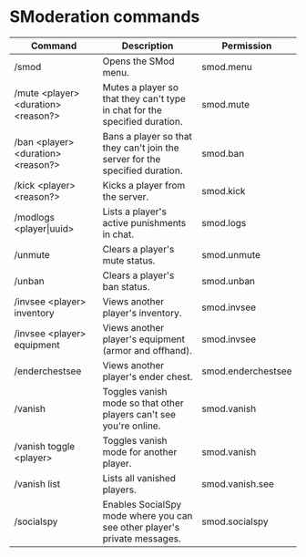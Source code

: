 # SModeration commands

| Command                                | Description                                                                  | Permission         |
|----------------------------------------|------------------------------------------------------------------------------|--------------------|
| /smod                                  | Opens the SMod menu.                                                         | smod.menu          |
| /mute \<player> \<duration> \<reason?> | Mutes a player so that they can't type in chat for the specified duration.   | smod.mute          |  
| /ban \<player> \<duration> \<reason?>  | Bans a player so that they can't join the server for the specified duration. | smod.ban           |
| /kick \<player> \<reason?>             | Kicks a player from the server.                                              | smod.kick          |
| /modlogs <player\|uuid>                | Lists a player's active punishments in chat.                                 | smod.logs          |
| /unmute <player>                       | Clears a player's mute status.                                               | smod.unmute        |
| /unban <player>                        | Clears a player's ban status.                                                | smod.unban         |
| /invsee \<player> inventory            | Views another player's inventory.                                            | smod.invsee        |
| /invsee \<player> equipment            | Views another player's equipment (armor and offhand).                        | smod.invsee        |
| /enderchestsee <player>                | Views another player's ender chest.                                          | smod.enderchestsee |
| /vanish                                | Toggles vanish mode so that other players can't see you're online.           | smod.vanish        |
| /vanish toggle \<player>               | Toggles vanish mode for another player.                                      | smod.vanish        |
| /vanish list                           | Lists all vanished players.                                                  | smod.vanish.see    |
| /socialspy                             | Enables SocialSpy mode where you can see other player's private messages.    | smod.socialspy     |